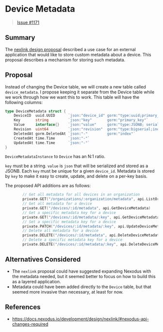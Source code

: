 # Device Metadata

> [Issue #1171](https://github.com/nexodus-io/nexodus/issues/1171)

## Summary

The [nexlink design proposal](https://docs.nexodus.io/development/design/nexlink/#nexodus-api-changes-required) described a use case for an external application that would like to store custom metadata about a device. This proposal describes a mechanism for storing such metadata.

## Proposal

Instead of changing the Device table, we will create a new table called `device_metadata`. I propose keeping it separate from the Device table while we work through how we want this to work. This table will have the following columns:

```go
type DeviceMetadata struct {
    DeviceID  uuid.UUID      `json:"device_id" gorm:"type:uuid;primary_key"`
    Key       string         `json:"key"       gorm:"primary_key"`
    Value     interface{}    `json:"value"     gorm:"type:JSONB; serializer:json"`
    Revision  uint64         `json:"revision"  gorm:"type:bigserial;index:"`
    DeletedAt gorm.DeletedAt `json:"-"         gorm:"index"`
    CreatedAt time.Time      `json:"-"`
    UpdatedAt time.Time      `json:"-"`
}
```

`DeviceMetadataInstance` to `Device` has an N:1 ratio.

`key` must be a string. `value` is `json` that will be serialized and stored as a JSONB. Each `key` must be unique for a given `device_id`. Metadata is stored by `key` to make it easy to create, update, and delete on a per-key basis.

The proposed API additions are as follows:

```go
        // Get all metadata for all devices in an organization
        private.GET("/organizations/:organization/metadata", api.ListOrganizationMetadata)
        // Get all metadata for a device
        private.GET("/devices/:id/metadata", api.GetDeviceMetadata)
        // Get a specific metadata key for a device
        private.GET("/devices/:id/metadata/:key", api.GetDeviceMetadataKey)
        // Set a specific metadata key for a device
        private.PATCH("/devices/:id/metadata/:key", api.UpdateDeviceMetadataKey)
        // Delete all metadata for a device
        private.DELETE("/devices/:id/metadata", api.DeleteDeviceMetadata)
        // Delete a specific metadata key for a device
        private.DELETE("/devices/:id/metadata/:key", api.DeleteDeviceMetadataKey)
```

## Alternatives Considered

- The `nexlink` proposal could have suggested expanding Nexodus with the metadata needed, but it seemed better to focus on how to build this as a layered application.
- Metadata could have been added directly to the `Device` table, but that seemed more invasive than necessary, at least for now.

## References

- <https://docs.nexodus.io/development/design/nexlink/#nexodus-api-changes-required>